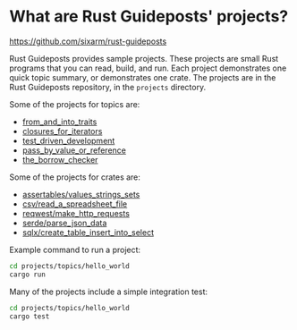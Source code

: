 # What are Rust Guideposts' projects?

<https://github.com/sixarm/rust-guideposts>

Rust Guideposts provides sample projects. These projects are small Rust programs that you can read, build, and run. Each project demonstrates one quick topic summary, or demonstrates one crate. The projects are in the Rust Guideposts repository, in the `projects` directory.

Some of the projects for topics are:

* [from_and_into_traits](/projects/topics/from_and_into_traits)
* [closures_for_iterators](/projects/topics/closures_for_iterators)
* [test_driven_development](/projects/topics/test_driven_development)
* [pass_by_value_or_reference](/projects/topics/pass_by_value_or_reference)
* [the_borrow_checker](/projects/topics/the_borrow_checker)

Some of the projects for crates are:

* [assertables/values_strings_sets](/projects/crates/assertables/values_strings_sets)
* [csv/read_a_spreadsheet_file](/projects/crates/csv/read_a_spreadsheet_file)
* [reqwest/make_http_requests](/projects/crates/reqwest/make_http_request)
* [serde/parse_json_data](/projects/crates/serde/parse_json_data)
* [sqlx/create_table_insert_into_select](/projects/crates/sqlx/create_table_insert_into_select)

Example command to run a project:

```sh
cd projects/topics/hello_world
cargo run
```

Many of the projects include a simple integration test:

```sh
cd projects/topics/hello_world
cargo test
```
